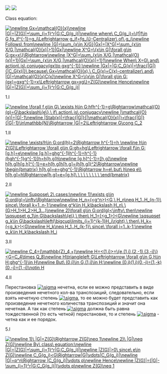 <img src='https://pp.userapi.com/c848532/v848532384/b1edf/iTVV42Ho0bM.jpg'>
<img src='https://pp.userapi.com/c847123/v847123384/12585e/bhhzlekEp_w.jpg'>

Class equation:

<a href="https://www.codecogs.com/eqnedit.php?latex=\newline&space;Gx=\mathcal{O}(x)\newline&space;|G|=|Z(G)|&plus;\sum_{i=1}^r|G:C_G(g_i)|\newline&space;where\&space;C_G(g_i)=\{f|f\in&space;G,fg_if^{-1}=g_i\Leftrightarrow&space;g_if=fg_i\}-Centralizer\&space;of\&space;g_i\newline&space;Follows\&space;from\newline&space;|G|=\sum_{x\in&space;X/G}|Gx|=|X^G|&plus;\sum_{x\in&space;X/G,|\mathcal{O}(x)|>1}|Gx|\newline&space;X^G=\{x\in&space;G|\forall&space;g\in&space;G:gx=x\}\Rightarrow\newline&space;|X^G|=\sum_{x\in&space;X/G,|\mathcal{O}(x)|=1}|Gx|=\sum_{x\in&space;X/G,|\mathcal{O}(x)|=1}1\newline&space;When\&space;X=G\&space;and\&space;action\&space;is\&space;conjugacy(gx\to&space;gxg^{-1}):\newline&space;|Gx|=|G:C_G(x)|=\frac{|G|}{|C_G(x)|}\&space;because\&space;Gx=\mathcal{O}(x),\&space;C_G(x)=C(x)-centralizer\&space;and\&space;|G|=\mathcal{O}(x)C(x)\newline&space;X^G=\{x\in&space;G|\forall&space;g\in&space;G:(gx)=gxg^{-1}=x\Leftrightarrow&space;gx=xg\}=Z(G)\newline&space;Hence\newline&space;|G|=|Z(G)|&plus;\sum_{i=1}^r|G:C_G(g_i)|" target="_blank"><img src="https://latex.codecogs.com/gif.latex?\newline&space;Gx=\mathcal{O}(x)\newline&space;|G|=|Z(G)|&plus;\sum_{i=1}^r|G:C_G(g_i)|\newline&space;where\&space;C_G(g_i)=\{f|f\in&space;G,fg_if^{-1}=g_i\Leftrightarrow&space;g_if=fg_i\}-Centralizer\&space;of\&space;g_i\newline&space;Follows\&space;from\newline&space;|G|=\sum_{x\in&space;X/G}|Gx|=|X^G|&plus;\sum_{x\in&space;X/G,|\mathcal{O}(x)|>1}|Gx|\newline&space;X^G=\{x\in&space;G|\forall&space;g\in&space;G:gx=x\}\Rightarrow\newline&space;|X^G|=\sum_{x\in&space;X/G,|\mathcal{O}(x)|=1}|Gx|=\sum_{x\in&space;X/G,|\mathcal{O}(x)|=1}1\newline&space;When\&space;X=G\&space;and\&space;action\&space;is\&space;conjugacy(gx\to&space;gxg^{-1}):\newline&space;|Gx|=|G:C_G(x)|=\frac{|G|}{|C_G(x)|}\&space;because\&space;Gx=\mathcal{O}(x),\&space;C_G(x)=C(x)-centralizer\&space;and\&space;|G|=\mathcal{O}(x)C(x)\newline&space;X^G=\{x\in&space;G|\forall&space;g\in&space;G:(gx)=gxg^{-1}=x\Leftrightarrow&space;gx=xg\}=Z(G)\newline&space;Hence\newline&space;|G|=|Z(G)|&plus;\sum_{i=1}^r|G:C_G(g_i)|" title="\newline Gx=\mathcal{O}(x)\newline |G|=|Z(G)|+\sum_{i=1}^r|G:C_G(g_i)|\newline where\ C_G(g_i)=\{f|f\in G,fg_if^{-1}=g_i\Leftrightarrow g_if=fg_i\}-Centralizer\ of\ g_i\newline Follows\ from\newline |G|=\sum_{x\in X/G}|Gx|=|X^G|+\sum_{x\in X/G,|\mathcal{O}(x)|>1}|Gx|\newline X^G=\{x\in G|\forall g\in G:gx=x\}\Rightarrow\newline |X^G|=\sum_{x\in X/G,|\mathcal{O}(x)|=1}|Gx|=\sum_{x\in X/G,|\mathcal{O}(x)|=1}1\newline When\ X=G\ and\ action\ is\ conjugacy(gx\to gxg^{-1}):\newline |Gx|=|G:C_G(x)|=\frac{|G|}{|C_G(x)|}\ because\ Gx=\mathcal{O}(x),\ C_G(x)=C(x)-centralizer\ and\ |G|=\mathcal{O}(x)C(x)\newline X^G=\{x\in G|\forall g\in G:(gx)=gxg^{-1}=x\Leftrightarrow gx=xg\}=Z(G)\newline Hence\newline |G|=|Z(G)|+\sum_{i=1}^r|G:C_G(g_i)|" /></a>

1.I

<a href="https://www.codecogs.com/eqnedit.php?latex=\newline&space;\forall&space;f,g\in&space;G\&space;\exists&space;h\in&space;G:hfh^{-1}=g\Rightarrow\mathcal{O}(g)=G\backslash\{e\},\&space;if\&space;action\&space;is\&space;conjugacy\newline&space;|\mathcal{O}(x)|=|G|-1\newline&space;|Stab(x)|=\frac{|G|}{|\mathcal{O}(x)|}=\frac{|G|}{|G|-1}\in\mathbb{N}\Rightarrow&space;|G|=2\Leftrightarrow&space;G\cong&space;C_2" target="_blank"><img src="https://latex.codecogs.com/gif.latex?\newline&space;\forall&space;f,g\in&space;G\&space;\exists&space;h\in&space;G:hfh^{-1}=g\Rightarrow\mathcal{O}(g)=G\backslash\{e\},\&space;if\&space;action\&space;is\&space;conjugacy\newline&space;|\mathcal{O}(x)|=|G|-1\newline&space;|Stab(x)|=\frac{|G|}{|\mathcal{O}(x)|}=\frac{|G|}{|G|-1}\in\mathbb{N}\Rightarrow&space;|G|=2\Leftrightarrow&space;G\cong&space;C_2" title="\newline \forall f,g\in G\ \exists h\in G:hfh^{-1}=g\Rightarrow\mathcal{O}(g)=G\backslash\{e\},\ if\ action\ is\ conjugacy\newline |\mathcal{O}(x)|=|G|-1\newline |Stab(x)|=\frac{|G|}{|\mathcal{O}(x)|}=\frac{|G|}{|G|-1}\in\mathbb{N}\Rightarrow |G|=2\Leftrightarrow G\cong C_2" /></a>

1.II

<a href="https://www.codecogs.com/eqnedit.php?latex=\newline&space;\exists!h\in&space;G:ord(h)=2\Rightarrow&space;h^{-1}=h&space;\newline&space;h\in&space;Z(G)\Leftrightarrow&space;\forall&space;g\in&space;G:gh=hg\Leftrightarrow&space;\forall&space;f\in&space;G:[g,h]=e\newline&space;[g,h]=ghg^{-1}h^{-1}=h^{-1}(hgh^{-1}g^{-1})h=h[h,g]h\newline&space;[g,h]^{-1}=[h,g]\newline&space;h[h,g]h[g,h]^{-1}=e=h[h,g]h[h,g]=(h[h,g])^2\Rightarrow\newline&space;\begin{bmatrix}&space;h[h,g]=e=ghg^{-1}\Rightarrow&space;h=e\&space;but\&space;h\neq&space;e\\&space;h[h,g]=h\Rightarrow[h,g]=e=[g,h]\&space;\&space;\&space;\&space;\&space;\&space;\&space;\&space;\&space;\end{bmatrix}" target="_blank"><img src="https://latex.codecogs.com/gif.latex?\newline&space;\exists!h\in&space;G:ord(h)=2\Rightarrow&space;h^{-1}=h&space;\newline&space;h\in&space;Z(G)\Leftrightarrow&space;\forall&space;g\in&space;G:gh=hg\Leftrightarrow&space;\forall&space;f\in&space;G:[g,h]=e\newline&space;[g,h]=ghg^{-1}h^{-1}=h^{-1}(hgh^{-1}g^{-1})h=h[h,g]h\newline&space;[g,h]^{-1}=[h,g]\newline&space;h[h,g]h[g,h]^{-1}=e=h[h,g]h[h,g]=(h[h,g])^2\Rightarrow\newline&space;\begin{bmatrix}&space;h[h,g]=e=ghg^{-1}\Rightarrow&space;h=e\&space;but\&space;h\neq&space;e\\&space;h[h,g]=h\Rightarrow[h,g]=e=[g,h]\&space;\&space;\&space;\&space;\&space;\&space;\&space;\&space;\&space;\end{bmatrix}" title="\newline \exists!h\in G:ord(h)=2\Rightarrow h^{-1}=h \newline h\in Z(G)\Leftrightarrow \forall g\in G:gh=hg\Leftrightarrow \forall f\in G:[g,h]=e\newline [g,h]=ghg^{-1}h^{-1}=h^{-1}(hgh^{-1}g^{-1})h=h[h,g]h\newline [g,h]^{-1}=[h,g]\newline h[h,g]h[g,h]^{-1}=e=h[h,g]h[h,g]=(h[h,g])^2\Rightarrow\newline \begin{bmatrix} h[h,g]=e=ghg^{-1}\Rightarrow h=e\ but\ h\neq e\\ h[h,g]=h\Rightarrow[h,g]=e=[g,h]\ \ \ \ \ \ \ \ \ \end{bmatrix}" /></a>

2.II

<a href="https://www.codecogs.com/eqnedit.php?latex=\newline&space;Suppose\&space;2\&space;cases:\newline&space;1)\exists&space;g\in&space;G:ord(g)=\infty\Rightarrow\newline&space;H_n=(<g^n>)<G,\&space;H_n\neq&space;H_1..H_{n-1}\&space;since\&space;\forall&space;k=1..n-1:\newline&space;g^k\in&space;H_k\backslash&space;H_n\&space;\&space;(G>H_1>H_2>H_3...)\newline&space;2)\forall&space;g\in&space;G:ord(g)<\infty\&space;then\newline&space;\sqsupset&space;g_1\in&space;G\backslash\{e\},\&space;then\&space;H_1=(<g_1>)<G\newline&space;\sqsupset&space;g_k\in&space;G\backslash\left(\bigcup\limits_{i=1}^{k-1}H_i\right),\&space;then\&space;H_k=(<g_k>)<G\newline&space;H_k\neq&space;H_1..H_{k-1}\&space;since\&space;\forall&space;i=1..k-1:\newline&space;g_k\in&space;H_k\backslash&space;H_i" target="_blank"><img src="https://latex.codecogs.com/gif.latex?\newline&space;Suppose\&space;2\&space;cases:\newline&space;1)\exists&space;g\in&space;G:ord(g)=\infty\Rightarrow\newline&space;H_n=(<g^n>)<G,\&space;H_n\neq&space;H_1..H_{n-1}\&space;since\&space;\forall&space;k=1..n-1:\newline&space;g^k\in&space;H_k\backslash&space;H_n\&space;\&space;(G>H_1>H_2>H_3...)\newline&space;2)\forall&space;g\in&space;G:ord(g)<\infty\&space;then\newline&space;\sqsupset&space;g_1\in&space;G\backslash\{e\},\&space;then\&space;H_1=(<g_1>)<G\newline&space;\sqsupset&space;g_k\in&space;G\backslash\left(\bigcup\limits_{i=1}^{k-1}H_i\right),\&space;then\&space;H_k=(<g_k>)<G\newline&space;H_k\neq&space;H_1..H_{k-1}\&space;since\&space;\forall&space;i=1..k-1:\newline&space;g_k\in&space;H_k\backslash&space;H_i" title="\newline Suppose\ 2\ cases:\newline 1)\exists g\in G:ord(g)=\infty\Rightarrow\newline H_n=(<g^n>)<G,\ H_n\neq H_1..H_{n-1}\ since\ \forall k=1..n-1:\newline g^k\in H_k\backslash H_n\ \ (G>H_1>H_2>H_3...)\newline 2)\forall g\in G:ord(g)<\infty\ then\newline \sqsupset g_1\in G\backslash\{e\},\ then\ H_1=(<g_1>)<G\newline \sqsupset g_k\in G\backslash\left(\bigcup\limits_{i=1}^{k-1}H_i\right),\ then\ H_k=(<g_k>)<G\newline H_k\neq H_1..H_{k-1}\ since\ \forall i=1..k-1:\newline g_k\in H_k\backslash H_i" /></a>

3.II

<a href="https://www.codecogs.com/eqnedit.php?latex=\newline&space;C_4=(\mathbb{Z}_4,&plus;)\newline&space;H=<(1,i)>=\{e,(1,i),(2,-1),(3,-i)\}<G=C_4\times&space;Q_8\newline&space;H\triangleleft&space;G\Leftrightarrow&space;\forall&space;g\in&space;G,h\in&space;H:ghg^{-1}\in&space;H\newline&space;But\&space;(0,j)\in&space;G,(1,i)\in&space;H:\newline&space;(0,j)(1,i)(0,-j)=(1,-k)(0,-j)=(1,-i)\notin&space;H" target="_blank"><img src="https://latex.codecogs.com/gif.latex?\newline&space;C_4=(\mathbb{Z}_4,&plus;)\newline&space;H=<(1,i)>=\{e,(1,i),(2,-1),(3,-i)\}<G=C_4\times&space;Q_8\newline&space;H\triangleleft&space;G\Leftrightarrow&space;\forall&space;g\in&space;G,h\in&space;H:ghg^{-1}\in&space;H\newline&space;But\&space;(0,j)\in&space;G,(1,i)\in&space;H:\newline&space;(0,j)(1,i)(0,-j)=(1,-k)(0,-j)=(1,-i)\notin&space;H" title="\newline C_4=(\mathbb{Z}_4,+)\newline H=<(1,i)>=\{e,(1,i),(2,-1),(3,-i)\}<G=C_4\times Q_8\newline H\triangleleft G\Leftrightarrow \forall g\in G,h\in H:ghg^{-1}\in H\newline But\ (0,j)\in G,(1,i)\in H:\newline (0,j)(1,i)(0,-j)=(1,-k)(0,-j)=(1,-i)\notin H" /></a>

4.II

Перестановка <a href="https://www.codecogs.com/eqnedit.php?latex=\sigma" target="_blank"><img src="https://latex.codecogs.com/gif.latex?\sigma" title="\sigma" /></a> нечетна, если ее можно представить в виде произведения нечетного кол-ва транспозиций, следовательно, если взять нечетную степень <a href="https://www.codecogs.com/eqnedit.php?latex=\sigma" target="_blank"><img src="https://latex.codecogs.com/gif.latex?\sigma" title="\sigma" /></a>, то ее можно будет представить как произведение нечетного количества транспозиций и значит она нечетная. А так как степень <a href="https://www.codecogs.com/eqnedit.php?latex=\sigma" target="_blank"><img src="https://latex.codecogs.com/gif.latex?\sigma" title="\sigma" /></a> должна быть равна тождественной (то есть четной) перестановке, то и степень <a href="https://www.codecogs.com/eqnedit.php?latex=\sigma" target="_blank"><img src="https://latex.codecogs.com/gif.latex?\sigma" title="\sigma" /></a> - четна как и ее порядок.

5.I

<a href="https://www.codecogs.com/eqnedit.php?latex=\newline&space;1)\&space;|G|=Z(G)\Rightarrow&space;Z(G)\neq&space;1\newline&space;2)\&space;|G|\neq&space;Z(G)\newline&space;By\&space;class\&space;equation:\newline&space;|G|=|Z(G)|&plus;\sum_{i=1}^r|G:C_G(g_i)|\newline&space;|Z(G)|>0\&space;since\&space;e\in&space;Z(G)\newline&space;C_G(g_i)<G\Rightarrow|G|\vdots|C_G(g_i)|\newline&space;|G|=p^n\Rightarrow&space;|C_G(g_i)|\vdots&space;p\newline&space;Hence\newline&space;|Z(G)|=(|G|-\sum_{i=1}^r|G:C_G(g_i)|)\vdots&space;p\newline&space;Z(G)\neq&space;1" target="_blank"><img src="https://latex.codecogs.com/gif.latex?\newline&space;1)\&space;|G|=Z(G)\Rightarrow&space;Z(G)\neq&space;1\newline&space;2)\&space;|G|\neq&space;Z(G)\newline&space;By\&space;class\&space;equation:\newline&space;|G|=|Z(G)|&plus;\sum_{i=1}^r|G:C_G(g_i)|\newline&space;|Z(G)|>0\&space;since\&space;e\in&space;Z(G)\newline&space;C_G(g_i)<G\Rightarrow|G|\vdots|C_G(g_i)|\newline&space;|G|=p^n\Rightarrow&space;|C_G(g_i)|\vdots&space;p\newline&space;Hence\newline&space;|Z(G)|=(|G|-\sum_{i=1}^r|G:C_G(g_i)|)\vdots&space;p\newline&space;Z(G)\neq&space;1" title="\newline 1)\ |G|=Z(G)\Rightarrow Z(G)\neq 1\newline 2)\ |G|\neq Z(G)\newline By\ class\ equation:\newline |G|=|Z(G)|+\sum_{i=1}^r|G:C_G(g_i)|\newline |Z(G)|>0\ since\ e\in Z(G)\newline C_G(g_i)<G\Rightarrow|G|\vdots|C_G(g_i)|\newline |G|=p^n\Rightarrow |C_G(g_i)|\vdots p\newline Hence\newline |Z(G)|=(|G|-\sum_{i=1}^r|G:C_G(g_i)|)\vdots p\newline Z(G)\neq 1" /></a>
